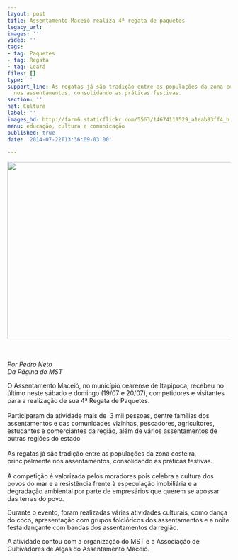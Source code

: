 ```yaml
---
layout: post
title: Assentamento Maceió realiza 4ª regata de paquetes
legacy_url: ''
images: ''
video: ''
tags:
- tag: Paquetes
- tag: Regata
- tag: Ceará
files: []
type: ''
support_line: As regatas já são tradição entre as populações da zona costeira, principalmente
  nos assentamentos, consolidando as práticas festivas.
section: ''
hat: Cultura
label: ''
images_hd: http://farm6.staticflickr.com/5563/14674111529_a1eab83ff4_b.jpg
menu: educação, cultura e comunicação
published: true
date: '2014-07-22T13:36:09-03:00'

---
```

<p style="text-align:center"><img alt="" height="400" src="http://farm6.staticflickr.com/5563/14674111529_a1eab83ff4_b.jpg" width="620" /></p>

<p><br />
<br />
<em>Por Pedro Neto<br />
Da P&aacute;gina do MST</em></p>

<p>O Assentamento Macei&oacute;, no munic&iacute;pio cearense de Itapipoca, recebeu no &uacute;ltimo neste s&aacute;bado e domingo (19/07 e 20/07), competidores e visitantes para a realiza&ccedil;&atilde;o de sua 4&ordf; Regata de Paquetes.<br />
<br />
Participaram da atividade mais de &nbsp;3 mil pessoas, dentre fam&iacute;lias dos assentamentos e das comunidades vizinhas, pescadores, agricultores, estudantes e comerciantes da regi&atilde;o, al&eacute;m de v&aacute;rios assentamentos de outras regi&otilde;es do estado<br />
<br />
As regatas j&aacute; s&atilde;o tradi&ccedil;&atilde;o entre as popula&ccedil;&otilde;es da zona costeira, principalmente nos assentamentos, consolidando as pr&aacute;ticas festivas.<br />
<br />
A competi&ccedil;&atilde;o &eacute; valorizada pelos moradores pois celebra a cultura dos povos do mar e a resist&ecirc;ncia frente &agrave; especula&ccedil;&atilde;o imobili&aacute;ria e a degrada&ccedil;&atilde;o ambiental por parte de empres&aacute;rios que querem se apossar das terras do povo.</p>

<p>Durante o evento, foram realizadas v&aacute;rias atividades culturais, como dan&ccedil;a do coco, apresenta&ccedil;&atilde;o com grupos folcl&oacute;ricos dos assentamentos e a noite festa dan&ccedil;ante com bandas dos assentamentos da regi&atilde;o.</p>

<p>A atividade contou com a organiza&ccedil;&atilde;o do MST e a Associa&ccedil;&atilde;o de Cultivadores de Algas do Assentamento Macei&oacute;.&nbsp;</p>

